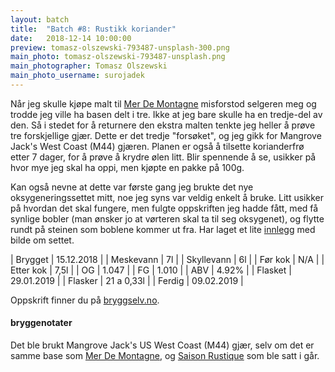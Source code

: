 ```yaml
---
layout: batch
title:  "Batch #8: Rustikk koriander"
date:   2018-12-14 10:00:00
preview: tomasz-olszewski-793487-unsplash-300.png
main_photo: tomasz-olszewski-793487-unsplash.png
main_photographer: Tomasz Olszewski
main_photo_username: surojadek
---
```


Når jeg skulle kjøpe malt til [Mer De Montagne](/batch/6-mer-de-montagne) misforstod selgeren meg og trodde jeg ville ha basen delt i tre. Ikke at jeg bare skulle ha en tredje-del av den. Så i stedet for å returnere den ekstra malten tenkte jeg heller å prøve tre forskjellige gjær. Dette er det tredje "forsøket", og jeg gikk for Mangrove Jack's West Coast (M44) gjæren. Planen er også å tilsette korianderfrø etter 7 dager, for å prøve å krydre ølen litt. Blir spennende å se, usikker på hvor mye jeg skal ha oppi, men kjøpte en pakke på 100g.

Kan også nevne at dette var første gang jeg brukte det nye oksygeneringssettet mitt, noe jeg syns var veldig enkelt å bruke. Litt usikker på hvordan det skal fungere, men fulgte oppskriften jeg hadde fått, med få synlige bobler (man ønsker jo at vørteren skal ta til seg oksygenet), og flytte rundt på steinen som boblene kommer ut fra. Har laget et lite [innlegg](/2018/12/15/oksygenering) med bilde om settet.


| Brygget    | 15.12.2018 |
| Meskevann  | 7l         |
| Skyllevann | 6l         |
| Før kok    | N/A        |
| Etter kok  | 7,5l       |
| OG         | 1.047      |
| FG         | 1.010      |
| ABV        | 4.92%      |
| Flasket    | 29.01.2019 |
| Flasker    | 21 a 0,33l |
| Ferdig     | 09.02.2019 |

Oppskrift finner du på [bryggselv.no](https://www.bryggselv.no/finest/104872/saison-rustique-allgrain-%C3%B8lsett-25-liter).


#### bryggenotater

Det ble brukt Mangrove Jack's US West Coast (M44) gjær, selv om det er samme base som [Mer De Montagne](/batch/6-mer-de-montagne), og [Saison Rustique](/batch/7-saison-rustique) som ble satt i går.
